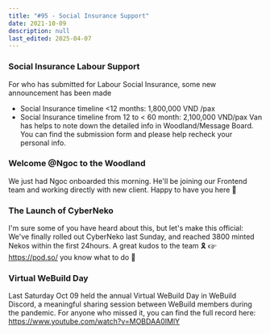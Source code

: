 ```yaml
---
title: "#95 - Social Insurance Support"
date: 2021-10-09
description: null
last_edited: 2025-04-07
---
```


### Social Insurance Labour Support

For who has submitted for Labour Social Insurance, some new announcement has been made

- Social Insurance timeline <12 months: 1,800,000 VND /pax
- Social Insurance timeline from 12 to < 60 month: 2,100,000 VND/pax
  Van has helps to note down the detailed info in Woodland/Message Board. You can find the submission form and please help recheck your personal info.

### Welcome @Ngoc to the Woodland

We just had Ngoc onboarded this morning. He'll be joining our Frontend team and working directly with new client. Happy to have you here 👋

### The Launch of CyberNeko

I'm sure some of you have heard about this, but let's make this official: We've finally rolled out CyberNeko last Sunday, and reached 3800 minted Nekos within the first 24hours. A great kudos to the team 🎗
☞ <https://pod.so/> you know what to do 🌚

### Virtual WeBuild Day

Last Saturday Oct 09 held the annual Virtual WeBuild Day in WeBuild Discord, a meaningful sharing session between WeBuild members during the pandemic. For anyone who missed it, you can find the full record here: <https://www.youtube.com/watch?v=MOBDAA0IMlY>
